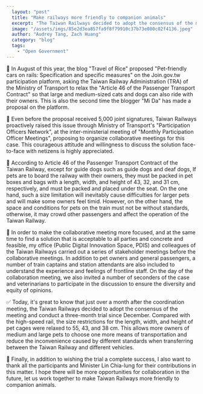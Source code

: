 ```yaml
---
  layout: "post"
  title: "Make railways more friendly to companion animals"
  excerpt: "The Taiwan Railways decided to adopt the consensus of the meeting and conduct a three-month trial to relax the size restrictions of pet cages."
  image: "/assets/imgs/85e2d3ea857fa9f8f79910c37b73e080c02f4136.jpeg"
  author: "Audrey Tang, Zach Huang"
  category: "blog"
  tags: 
    - "Open Government"
---
```


🐶 In August of this year, the blog "Travel of Rice" proposed "Pet-friendly cars on rails: Specification and specific measures" on the Join.gov.tw participation platform, asking the Taiwan Railway Administration (TRA) of the Ministry of Transport to relax the "Article 46 of the Passenger Transport Contract" so that large and medium-sized cats and dogs can also ride with their owners. This is also the second time the blogger "Mi Da" has made a proposal on the platform.
 
🚆 Even before the proposal received 5,000 joint signatures, Taiwan Railways proactively raised this issue through Ministry of Transport's "Participation Officers Network", at the inter-ministerial meeting of "Monthly Participation Officer Meetings", proposing to organize collaborative meetings for this case. This courageous attitude and willingness to discuss the solution face-to-face with netizens is highly appreciated.
 
🚃 According to Article 46 of the Passenger Transport Contract of the Taiwan Railway, except for guide dogs such as guide dogs and deaf dogs, If pets are to board the railway with their owners, they must be packed in pet boxes and bags with a length, width, and height of 43, 32, and 31 cm, respectively, and must be packed and placed under the seat. On the one hand, such a size limitation will inevitably cause difficulties for larger pets and will make some owners feel timid. However, on the other hand, the space and conditions for pets on the train must not be without standards, otherwise, it may crowd other passengers and affect the operation of the Taiwan Railway.
 
🎨 In order to make the collaborative meeting more focused, and at the same time to find a solution that is acceptable to all parties and concrete and feasible, my office (Public Digital Innovation Space, PDIS) and colleagues of the Taiwan Railways carried out a series of stakeholder meetings before the collaborative meetings. In addition to pet owners and general passengers, a number of train captains and station attendants are also included to understand the experience and feelings of frontline staff. On the day of the collaboration meeting, we also invited a number of seconders of the case and veterinarians to participate in the discussion to ensure the diversity and equity of opinions.
 
✅ Today, it's great to know that just over a month after the coordination meeting, the Taiwan Railways decided to adopt the consensus of the meeting and conduct a three-month trial since December. Compared with the high-speed rail, the size restrictions for the length, width, and height of pet cages were relaxed to 55, 43, and 38 cm. This allows more owners of medium and large pets to choose one more means of transportation and reduce the inconvenience caused by different standards when transferring between the Taiwan Railway and different vehicles.
 
🚄 Finally, in addition to wishing the trial a complete success, I also want to thank all the participants and Minister Lin Chia-lung for their contributions in this matter. I hope there will be more opportunities for collaboration in the future, let us work together to make Taiwan Railways more friendly to companion animals.
